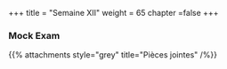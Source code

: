 +++
title = "Semaine XII"
weight = 65
chapter =false
+++


### Mock Exam



{{% attachments style="grey" title="Pièces jointes" /%}}


